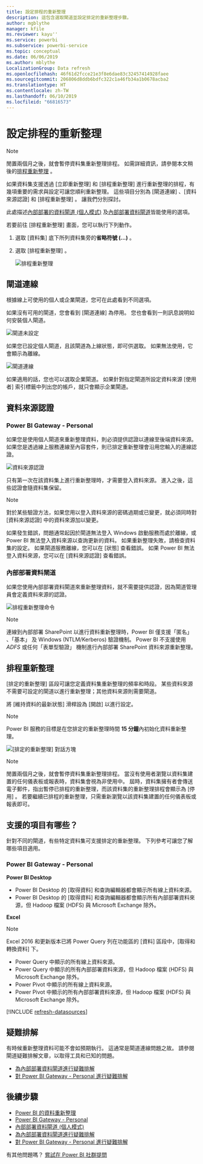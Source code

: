 ```yaml
---
title: 設定排程的重新整理
description: 這包含選取閘道並設定排定的重新整理步驟。
author: mgblythe
manager: kfile
ms.reviewer: kayu''
ms.service: powerbi
ms.subservice: powerbi-service
ms.topic: conceptual
ms.date: 06/06/2019
ms.author: mblythe
LocalizationGroup: Data refresh
ms.openlocfilehash: 46f61d2fcce21e3f8e6dae83c32457414928faee
ms.sourcegitcommit: 206806d8ddb6bdfc322c1a46fb34a1b0678acba2
ms.translationtype: HT
ms.contentlocale: zh-TW
ms.lasthandoff: 06/10/2019
ms.locfileid: "66816573"
---
```

# <a name="configure-scheduled-refresh"></a>設定排程的重新整理

>[!NOTE]
>閒置兩個月之後，就會暫停資料集重新整理排程。 如需詳細資訊，請參閱本文稍後的[排程重新整理](#scheduled-refresh)  。
>
>

如果資料集支援透過 [立即重新整理]  和 [排程重新整理]  進行重新整理的排程，有幾項重要的需求與設定可讓您順利重新整理。 這些項目分別為 [閘道連線]  、[資料來源認證]  和 [排程重新整理]  。 讓我們分別探討。

此處描述[內部部署的資料閘道 (個人模式)](service-gateway-personal-mode.md) 及[內部部署資料閘道](service-gateway-onprem.md)皆能使用的選項。

若要前往 [排程重新整理]  畫面，您可以執行下列動作。

1. 選取 [資料集]  底下所列資料集旁的**省略符號 (...)** 。
2. 選取 [排程重新整理]  。

    ![排程重新整理](media/refresh-scheduled-refresh/dataset-menu.png)

## <a name="gateway-connection"></a>閘道連線
根據線上可使用的個人或企業閘道，您可在此處看到不同選項。

如果沒有可用的閘道，您會看到 [閘道連線]  為停用。 您也會看到一則訊息說明如何安裝個人閘道。

![閘道未設定](media/refresh-scheduled-refresh/gateway-not-configured.png)

如果您已設定個人閘道，且該閘道為上線狀態，即可供選取。 如果無法使用，它會顯示為離線。

![閘道連線](media/refresh-scheduled-refresh/gateway-connection.png)

如果適用的話，您也可以選取企業閘道。 如果針對指定閘道所設定資料來源 [使用者]  索引標籤中列出您的帳戶，就只會顯示企業閘道。

## <a name="data-source-credentials"></a>資料來源認證
### <a name="power-bi-gateway---personal"></a>Power BI Gateway - Personal
如果您是使用個人閘道來重新整理資料，則必須提供認證以連線至後端資料來源。 如果您是透過線上服務連線至內容套件，則已排定重新整理會沿用您輸入的連線認證。

![資料來源認證](media/refresh-scheduled-refresh/data-source-credentials-pgw.png)

只有第一次在該資料集上進行重新整理時，才需要登入資料來源。 進入之後，這些認證會隨資料集保留。

> [!NOTE]
> 對於某些驗證方法，如果您用以登入資料來源的密碼過期或已變更，就必須同時對 [資料來源認證]  中的資料來源加以變更。
>
>

如果發生錯誤，問題通常起因於閘道無法登入 Windows 啟動服務而處於離線，或 Power BI 無法登入資料來源以查詢更新的資料。 如果重新整理失敗，請檢查資料集的設定。 如果閘道服務離線，您可以在 [狀態]  查看錯誤。 如果 Power BI 無法登入資料來源，您可以在 [資料來源認證] 查看錯誤。

### <a name="on-premises-data-gateway"></a>內部部署資料閘道
如果您使用內部部署資料閘道來重新整理資料，就不需要提供認證，因為閘道管理員會定義資料來源的認證。

![排程重新整理命令](media/refresh-scheduled-refresh/data-source-credentials-egw.png)

> [!NOTE]
> 連線到內部部署 SharePoint 以進行資料重新整理時，Power BI 僅支援「匿名」  、「基本」  及 Windows (NTLM/Kerberos)  驗證機制。 Power BI 不支援使用 *ADFS* 或任何「表單型驗證」  機制進行內部部署 SharePoint 資料來源重新整理。
>
>

## <a name="scheduled-refresh"></a>排程重新整理
[排定的重新整理]  區段可讓您定義資料集重新整理的頻率和時段。 某些資料來源不需要可設定的閘道以進行重新整理；其他資料來源則需要閘道。

將 [維持資料的最新狀態]  滑桿設為 [開啟]  以進行設定。

> [!NOTE]
> Power BI 服務的目標是在您排定的重新整理時間 **15 分鐘**內初始化資料重新整理。
>
>

![[排定的重新整理] 對話方塊](media/refresh-scheduled-refresh/scheduled-refresh.png)

> [!NOTE]
> 閒置兩個月之後，就會暫停資料集重新整理排程。 當沒有使用者瀏覽以資料集建置的任何儀表板或報表時，資料集會視為非使用中。 屆時，資料集擁有者會傳送電子郵件，指出暫停已排程的重新整理，而該資料集的重新整理排程會顯示為 [停用]  。 若要繼續已排程的重新整理，只需重新瀏覽以該資料集建置的任何儀表板或報表即可。
>
>

## <a name="whats-supported"></a>支援的項目有哪些？
針對不同的閘道，有些特定資料集可支援排定的重新整理。 下列參考可讓您了解哪些項目適用。

### <a name="power-bi-gateway---personal"></a>Power BI Gateway - Personal
**Power BI Desktop**

* Power BI Desktop 的 [取得資料]  和查詢編輯器都會顯示所有線上資料來源。
* Power BI Desktop 的 [取得資料]  和查詢編輯器都會顯示所有內部部署資料來源，但 Hadoop 檔案 (HDFS) 與 Microsoft Exchange 除外。

**Excel**

> [!NOTE]
> Excel 2016 和更新版本已將 Power Query 列在功能區的 [資料]  區段中，[取得和轉換資料]  下。
>
>

* Power Query 中顯示的所有線上資料來源。
* Power Query 中顯示的所有內部部署資料來源，但 Hadoop 檔案 (HDFS) 與 Microsoft Exchange 除外。
* Power Pivot 中顯示的所有線上資料來源。
* Power Pivot 中顯示的所有內部部署資料來源，但 Hadoop 檔案 (HDFS) 與 Microsoft Exchange 除外。

<!-- Refresh Data sources-->
[!INCLUDE [refresh-datasources](./includes/refresh-datasources.md)]

## <a name="troubleshooting"></a>疑難排解
有時候重新整理資料可能不會如預期執行。 這通常是閘道連線問題之故。 請參閱閘道疑難排解文章，以取得工具和已知的問題。

- [為內部部署資料閘道進行疑難排解](service-gateway-onprem-tshoot.md)
- [對 Power BI Gateway - Personal 進行疑難排解](service-admin-troubleshooting-power-bi-personal-gateway.md)

## <a name="next-steps"></a>後續步驟
- [Power BI 的資料重新整理](refresh-data.md)  
- [Power BI Gateway - Personal](service-gateway-personal-mode.md)  
- [內部部署資料閘道 (個人模式)](service-gateway-onprem.md)  
- [為內部部署資料閘道進行疑難排解](service-gateway-onprem-tshoot.md)  
- [對 Power BI Gateway - Personal 進行疑難排解](service-admin-troubleshooting-power-bi-personal-gateway.md)  

有其他問題嗎？ [嘗試在 Power BI 社群提問](http://community.powerbi.com/)

